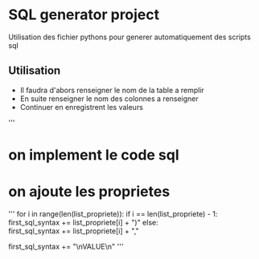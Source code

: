# SQL generator project

Utilisation des fichier pythons pour generer automatiquement des scripts sql

## Utilisation

- Il faudra d'abors renseigner le nom de la table a remplir
- En suite renseigner le nom des colonnes a renseigner 
- Continuer en enregistrent les valeurs

'''
# on implement le code sql

# on ajoute les proprietes

''' 
for i in range(len(list_propriete)):
     if i == len(list_propriete) - 1:
          first_sql_syntax += list_propriete[i] + ")"
     else:     
         first_sql_syntax += list_propriete[i] + ","


first_sql_syntax += "\nVALUE\n"
'''
